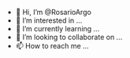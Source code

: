 - 👋 Hi, I’m @RosarioArgo
- 👀 I’m interested in ...
- 🌱 I’m currently learning ...
- 💞️ I’m looking to collaborate on ...
- 📫 How to reach me ...

<!---
RosarioArgo/RosarioArgo is a ✨ special ✨ repository because its `README.md` (this file) appears on your GitHub profile.
You can click the Preview link to take a look at your changes.
--->
